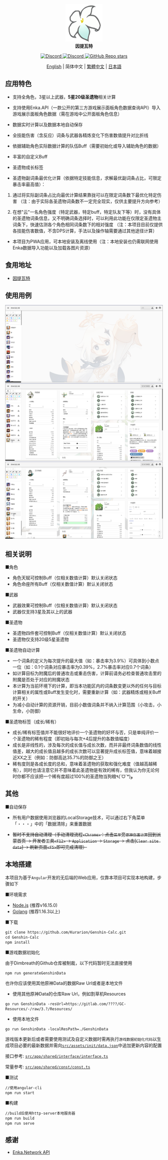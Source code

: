 
<p align="center">
    <img src="./logo-readme.png" height="120">
    <br>
    <strong>因提瓦特</strong>
<p>
<div align="center">
    <a href="https://discord.com/invite/GXjtmmFcYT">
        <img alt="Discord" src="https://img.shields.io/discord/1081186577570598914?color=blue&label=Discord&logo=Discord&style=flat-square" height="20">
    </a>
    <a target="_blank" href="https://qm.qq.com/cgi-bin/qm/qr?k=bi_PmMZ3t762gUCQ2CP1tOOzWbt7W1wx&jump_from=webapi&authKey=UPbPdmCHGuPomLNVj6uajaBwwk6G28u4mXCVr1ra5IRAtgJMy9TGDp+uFvGxJiHy">
        <img alt="Discord" src="https://img.shields.io/badge/QQ%20Group-635139720-green?logo=Tencent QQ&style=flat-square" height="20">
    </a>
    <a href="https://github.com/Kurarion/Genshin-Calc">
        <img alt="GitHub Repo stars" src="https://img.shields.io/github/stars/Kurarion/Genshin-calc?color=yellow&label=Stars&logo=GitHub&style=flat-square" height="20">
    </a>
</div>
<p align="center">
    <a href="./README.md">English</a> | 
    简体中文 | 
    <a href="./README_CH_TRA.md">繁體中文</a> | 
    <a href="./README_JP.md">日本語</a>
<p>

## 应用特色

+ 支持全角色，3星以上武器，**5星20级圣遗物**相关计算

+ 支持使用Enka.API（一款公开的第三方游戏展示面板角色数据查询API）导入游戏展示面板角色数据（需在游戏中公开面板角色信息）

+ 数据实时计算以及数据本地自动保存

+ 全技能伤害（含反应）词条与武器各精炼变化下伤害数值提升对比折线

+ 依据辅助角色实际数据计算的队伍Buff（需要初始化或导入辅助角色的数据）

+ 丰富的自定义Buff

+ 圣遗物成长标签

+ 圣遗物副词条最优化计算（依据特定技能信息，求解最优副词条占比，可限定暴击率最高值）：

1. 通过将实际副词条占比向最优计算结果靠拢可以在限定词条数下最优化特定伤害
（注：由于实际各圣遗物词条数不一定完全现实，仅供主要提升方向参考）

2. 在想"云"一名角色强度（特定武器，特定buff，特定队友下等）时，没有具体的圣遗物词条信息，又不明确词条选择时，可以利用此功能在仅限定圣遗物主词条下，快速估测各个角色相同词条数下的相对强度
（注：本项目目前仅提供各技能伤害数值，不含DPS计算，手法以及操作轴需要通过其他途径计算）

+ 本项目为PWA应用，可本地安装及离线使用（注：本地安装也仍需联网使用Enka数据导入功能以及加载各图片资源）

## 食用地址

+ <a href="https://genshin-calc.sirokuma.cc/" target="_blank">因提瓦特</a>

## 使用用例
<div>
    <img src="./doc/new/anime_cn_sim_1.webp">
    <br>
    <img src="./doc/new/anime_cn_sim_2.webp">
    <br>
    <img src="./doc/new/anime_cn_sim_3.webp">
</div>

## 相关说明

■角色 

+ 角色天赋可控制Buff（仅相关数值计算）默认关闭状态
+ 角色命座所有Buff（仅相关数值计算）默认关闭状态

■武器

+ 武器效果可控制Buff（仅相关数值计算）默认关闭状态
+ 武器仅支持3星及其以上的武器

■圣遗物

+ 圣遗物四件套可控制Buff（仅相关数值计算）默认关闭状态
+ 圣遗物仅支持20级5星圣遗物

■圣遗物自动计算

+ 一个词条的定义为每次提升的最大值（如：暴击率为3.9%）可具体到小数点一位（如：0.1个词条对应暴击率为0.39%，2.7%暴击率对应0.7个词条）
+ 如计算目标为附魔后的普通攻击或重击伤害，计算前请务必检查普通攻击里的附魔是否处于对应的附魔状态
+ 本计算为当前环境下的计算，即当本功能区内的词条数变更以外的任何与目标计算相关的属性或Buff发生变化时，需要重新计算（如：武器精炼或相关Buff的开关）
+ 为减小自动计算的资源开销，目前小数值词条并不纳入计算范围（小攻击，小生命，小防御）

■圣遗物标签（成长/稀有）

+ 成长/稀有标签值并不能很好地评价一个圣遗物的好坏与否，只是单纯评价一个圣遗物的稀有程度（即初始与每次+4后提升的各数值幅度）
+ 成长是非线性的，涉及每次的成长值与成长次数，而并非最终词条数值的线性值差，越大的成长值且越多的成长次数可以显著提升成长标签值，意味着越接近XX之王（例如：防御高达35.7%的防御之王）
+ 稀有度则是各成长度的总和，意味着圣遗物的获取和强化难度（值越高越稀有），同时也请注意它并不意味着此圣遗物是有效的稀有，但我认为你无论何时你都不应该把一个稀有度超过100%的圣遗物当狗粮٩(ˊᗜˋ*)و 

## 其他

■自动保存

+ 所有用户数据使用浏览器的LocalStorage技术，可以通过右下角菜单「・・・」中的「数据清除」来重置数据

+ ~~暂时不支持自动清理（手动清理流程`<Chrome>`：点击`菜单`旁`原神伤害计算`回到派蒙首页 -> 开发者工具`<F12>` -> `Application` -> `Storage` -> 点击[`Clear site data`] -> 刷新页面`<F5>`即可完成清理）~~


## 本地搭建

本项目为基于`Angular`开发的无后端的Web应用，仅靠本项目可实现本地构建，步骤如下

■环境需求

+ <a href="https://nodejs.org/en/download/" target="_blank">Node.js</a> (推荐v16.15.0)
+ <a href="https://go.dev/dl/" target="_blank">Golang</a> (推荐1.16.3以上)

■下载

```
git clone https://github.com/Kurarion/Genshin-Calc.git
cd Genshin-Calc
npm install
```
■游戏数据初始化

由于Dimbreath的Github仓库被制裁，以下代码暂时无法直接使用
```
npm run generateGenshinData
```
也许你应该使用其他原神Data的数据Raw Url或者是本地文件
+ 使用其他原神Data的仓库Raw Url，例如割草机Resources
```
go run GenshinData -resUrl=https://gitlab.com/????/GC-Resources/-/raw/3.?/Resources/
```
+ 使用本地文件
```
go run GenshinData -localResPath=./GenshinData
```
游戏版本更新后或者需要使用测试及自定义数据时需再执行`游戏数据初始化代码`以生成项目必要的最新数据并需向<a href="https://github.com/Kurarion/Genshin-Calc/tree/main/src/assets/init/data.json" target="_blank">`src/assets/init/data.json`</a>中追加更新内容的配置

接口参考: <a href="https://github.com/Kurarion/Genshin-Calc/tree/main/src/app/shared/interface/interface.ts" target="_blank">`src/app/shared/interface/interface.ts`</a>

常量参考: <a href="https://github.com/Kurarion/Genshin-Calc/tree/main/src/app/shared/const/const.ts" target="_blank">`src/app/shared/const/const.ts`</a>

■测试

```
//使用angular-cli
npm run start
```
■构建
```
//build后使用http-server本地服务器
npm run build
npm run serve
```

## 感谢

+ <a href="https://github.com/EnkaNetwork/API-docs/" target="_blank">Enka.Network API</a>
